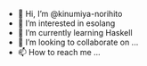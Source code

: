 - 👋 Hi, I’m @kinumiya-norihito
- 👀 I’m interested in esolang
- 🌱 I’m currently learning Haskell
- 💞️ I’m looking to collaborate on ...
- 📫 How to reach me ...

<!---
kinumiya-norihito/kinumiya-norihito is a ✨ special ✨ repository because its `README.md` (this file) appears on your GitHub profile.
You can click the Preview link to take a look at your changes.
--->
